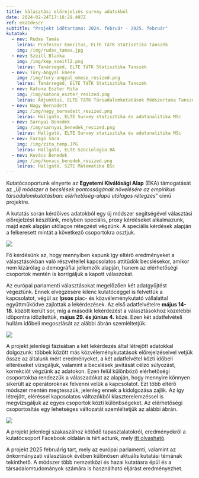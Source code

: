 ```yaml
---
title: Választási előrejelzés survey adatokból
date: 2024-02-24T17:18:29.497Z
ref: eka1descr
subtitle: "Projekt időtartama: 2024. február - 2025. február"
kutatok:
  - nev: Rudas Tamás
    leiras: Professor Emeritus, ELTE TáTK Statisztika Tanszék
    img: /img/rudas_tamas.jpg
  - nev: Szeitl Blanka
    img: /img/kep_szeitl2.png
    leiras: Tanársegéd, ELTE TáTK Statisztika Tanszék
  - nev: Túry-Angyal Emese
    img: /img/tury-angyal_emese_resized.png
    leiras: Tanársegéd, ELTE TáTK Statisztika Tanszék
  - nev: Katona Eszter Rita
    img: /img/katona_eszter_resized.png
    leiras: Adjunktus, ELTE TáTK Társadalomkutatások Módszertana Tanszék
  - nev: Nagy Bernadett
    img: /img/nagy_bernadett_resized.png
    leiras: Hallgató, ELTE Survey statisztika és adatanalitika MSc
  - nev: Sarnyai Benedek
    img: /img/sarnyai_benedek_resized.png
    leiras: Hallgató, ELTE Survey statisztika és adatanalitika MSc
  - nev: Faragó Sára
    img: /img/zita_temp.JPG
    leiras: Hallgató, ELTE Szociológia BA
  - nev: Kovács Benedek
    img: /img/kovacs_benedek_resized.png
    leiras: Hallgató, SZTE Matematika BSc
---
```

Kutatócsoportunk elnyerte az **Egyetemi Kiválósági Alap** (EKA) támogatását az „*Új módszer a becslések pontosságának növelésére az empirikus társadalomkutatásban: elérhetőség-alapú utólagos rétegzés*” című projektre.

A kutatás során kérdőíves adatokból egy új módszer segítségével választási előrejelzést készítünk, melyben speciális, proxy kérdéseket alkalmazunk, majd ezek alapján utólagos rétegzést végzünk. A speciális kérdések alapján a felkeresett mintát a következő csoportokra osztjuk.

![](/img/eka_savdiagram_abra.png)

Fő kérdésünk az, hogy mennyiben kapunk így eltérő eredményeket a választásokban való részvétellel kapcsolatos attitűdök becslésekor, amikor nem kizárólag a demográfiai jellemzők alapján, hanem az elérhetőségi csoportok mentén is korrigáljuk a kapott válaszokat.  

Az európai parlamenti választásokat megelőzően két adatgyűjtést végeztünk. Ennek elvégzésére kilenc kutatócéggel is felvettük a kapcsolatot, végül az **Ipsos** piac- és közvéleménykutató vállalattal együttműködve zajlottak a lekérdezések. Az első adatfelvételre **május 14-18.** között került sor, míg a második lekérdezést a választásokhoz közelebbi időpontra időzítettük, **május 29. és június 4.** közé. Ezen két adatfelvételi hullám időbeli megoszlását az alábbi ábrán szemléltetjük.

![](/img/eka_adatfelvetel_abra.png)

A projekt jelenlegi fázisában a két lekérdezés által létrejött adatokkal dolgozunk: többek között más közvéleménykutatások előrejelzéseivel vetjük össze az általunk mért eredményeket, a két adatfelvétel közti időbeli eltéréseket vizsgáljuk, valamint a becslések javítását célzó súlyozást, korrekciót végzünk az adatokon. Ezen felül különböző elérhetőségi csoportokba rendezzük a válaszadókat az alapján, hogy mennyire könnyen sikerült az operátoroknak felvenni velük a kapcsolatot. Ezt több eltérő módszer mentén megtesszük, jelenleg ennek a kidolgozása zajlik. Az így létrejött, eléréssel kapcsolatos változókból klaszterelemzéssel is megvizsgáljuk az egyes csoportok közti különbségeket. Az elérhetőségi csoportosítás egy lehetséges változatát szemléltetjük az alábbi ábrán.

![](/img/eka_elerhetoseg_donut_cut.png)

A projekt jelenlegi szakaszához kötődő tapasztalatokról, eredményekről a kutatócsoport Facebook oldalán is hírt adtunk, mely [itt olvasható](https://www.facebook.com/surveymethodsroom/posts/pfbid08AAUB5VUVQa9TwTnumbX4nAXL1h2XL2CVHzSTvjzd4J6HYq7PjkGN7ZvVWDQ2Desl).

A projekt 2025 februárig tart, mely az európai parlamenti, valamint az önkormányzati választások évében különösen aktuális kutatási témának tekinthető. A módszer több nemzetközi és hazai kutatásra épül és a társadalomtudományok számára is használható eljárást eredményezhet.
